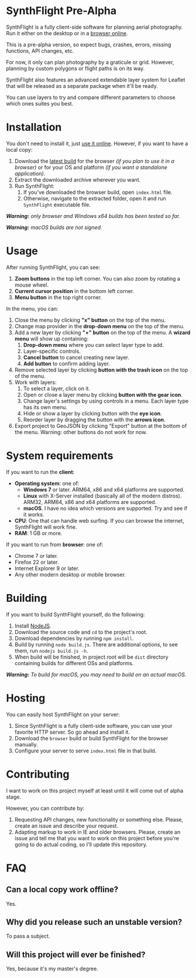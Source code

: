 # SynthFlight Pre-Alpha

SynthFlight is a fully client-side software for planning aerial photography. Run it either on the desktop or in a [browser online](https://matafokka.github.io/SynthFlight/).

This is a pre-alpha version, so expect bugs, crashes, errors, missing functions, API changes, etc.

For now, it only can plan photography by a graticule or grid. However, planning by custom polygons or flight paths is on its way.

SynthFlight also features an advanced extendable layer system for Leaflet that will be released as a separate package when it'll be ready.

You can use layers to try and compare different parameters to choose which ones suites you best.

# Installation

You don't need to install it, just [use it online](https://matafokka.github.io/SynthFlight/). However, if you want to have a local copy:

1. Download the [latest build](https://github.com/matafokka/SynthFlight/releases/latest) for the browser *(if you plan to use it in a browser)* or for your OS and platform *(if you want a standalone application)*.
1. Extract the downloaded archive wherever you want.
1. Run SynthFlight:
    1. If you've downloaded the browser build, open `index.html` file.
    1. Otherwise, navigate to the extracted folder, open it and run `SynthFlight` executable file.

***Warning:** only browser and Windows x64 builds has been tested so far.*

***Warning:** macOS builds are not signed.*

# Usage

After running SynthFlight, you can see:
1. **Zoom buttons** in the top left corner. You can also zoom by rotating a mouse wheel.
1. **Current cursor position** in the bottom left corner.
1. **Menu button** in the top right corner.

In the menu, you can:
1. Close the menu by clicking **"x" button** on the top of the menu.
1. Change map provider in the **drop-down menu** on the top of the menu.
1. Add a new layer by clicking **"+" button** on the top of the menu. A **wizard menu** will show up containing:
    1. **Drop-down menu** where you can select layer type to add.
    1. Layer-specific controls.
    1. **Cancel button** to cancel creating new layer.
    1. **Add button** to confirm adding layer.
1. Remove selected layer by clicking **button with the trash icon** on the top of the menu.
1. Work with layers:
    1. To select a layer, click on it.
    1. Open or close a layer menu by clicking **button with the gear icon**.
    1. Change layer's settings by using controls in a menu. Each layer type has its own menu.
    1. Hide or show a layer by clicking button with the **eye icon**.
    1. Reorder layer by dragging the button with the **arrows icon**.
1. Export project to GeoJSON by clicking "Export" button at the bottom of the menu. Warning: other buttons do not work for now.

# System requirements

If you want to run the **client**:

* **Operating system**: one of:
    * **Windows 7** or later. ARM64, x86 and x64 platforms are supported.
    * **Linux** with X-Server installed (basically all of the modern distros). ARM32, ARM64, x86 and x64 platforms are supported.
    * **macOS**. I have no idea which versions are supported. Try and see if it works.
* **CPU**: One that can handle web surfing. If you can browse the internet, SynthFlight will work fine.
* **RAM**: 1 GB or more.

If you want to run from **browser**: one of:

* Chrome 7 or later.
* Firefox 22 or later.
* Internet Explorer 9 or later.
* Any other modern desktop or mobile browser.

# Building

If you want to build SynthFlight yourself, do the following:

1. Install [NodeJS](https://www.nodejs.org).
1. Download the source code and `cd` to the project's root.
1. Download dependencies by running `npm install`.
1. Build by running `node build.js`. There are additional options, to see them, run `nodejs build.js -h`.
1. When build will be finished, in project root will be `dist` directory containing builds for different OSs and platforms.

***Warning:** To build for macOS, you may need to build on an actual macOS.*

# Hosting

You can easily host SynthFlight on your server:
1. Since SynthFlight is a fully client-side software, you can use your favorite HTTP server. So go ahead and install it.
1. Download the `browser` build or build SynthFlight for the browser manually.
1. Configure your server to serve `index.html` file in that build.

# Contributing

I want to work on this project myself at least until it will come out of alpha stage.

However, you can contribute by:
1. Requesting API changes, new functionality or something else. Please, create an issue and describe your request.
1. Adapting markup to work in IE and older browsers. Please, create an issue and tell me that you want to work on this project before you're going to do actual coding, so I'll update this repository.

# FAQ

## Can a local copy work offline?
Yes.

## Why did you release such an unstable version?
To pass a subject.

## Will this project will ever be finished?
Yes, because it's my master's degree.
